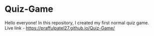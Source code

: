 # Quiz-Game
Hello everyone! In this repository, I created my first normal quiz game. <br>
Live link - https://praffulpatel27.github.io/Quiz-Game/
